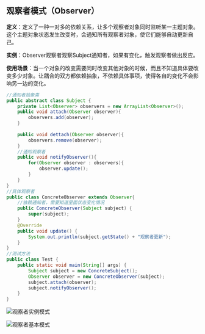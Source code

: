 ## 观察者模式（Observer）

**定义**：定义了一种一对多的依赖关系，让多个观察者对象同时监听某一主题对象。这个主题对象状态发生改变时，会通知所有观察者对象，使它们能够自动更新自己。

**实例**：Observer观察者观察Subject通知者，如果有变化，触发观察者做出反应。

**使用场景**：当一个对象的改变需要同时改变其他对象的时候，而且不知道具体要改变多少对象。让耦合的双方都依赖抽象，不依赖具体事项，使得各自的变化不会影响另一边的变化。

```java
//通知者抽象类
public abstract class Subject {
	private List<Observer> observers = new ArrayList<Observer>();
	public void attach(Observer observer){
		observers.add(observer);
	}
	
	public void dettach(Observer observer){
		observers.remove(observer);
	}
	//通知观察者
	public void notifyObserver(){
		for(Observer observer : observers){
			observer.update();
		}
	}
}
//具体观察者
public class ConcreteObserver extends Observer{
	//依赖通知者，需要知道里面状态变化情况
	public ConcreteObserver(Subject subject) {
		super(subject);
	}
	@Override
	public void update() {
		System.out.println(subject.getState() + "观察者更新");
	}
}
//测试方法
public class Test {
	public static void main(String[] args) {
		Subject subject = new ConcreteSubject();
		Observer observer = new ConcreteObserver(subject);
		subject.attach(observer);
		subject.notifyObserver();
	}
}
```

![观察者实例模式](https://github.com/xuxh0622/learn-designpattern/blob/master/image/lobserver.png)

![观察者基本模式](https://github.com/xuxh0622/learn-designpattern/blob/master/image/lbaseobserver.png)

